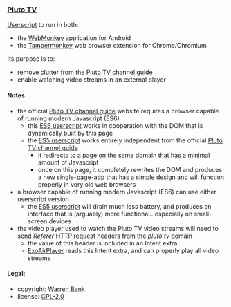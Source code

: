 ### [Pluto TV](https://github.com/warren-bank/crx-Pluto-TV/tree/webmonkey-userscript/es6)

[Userscript](https://github.com/warren-bank/crx-Pluto-TV/raw/webmonkey-userscript/es6/webmonkey-userscript/Pluto-TV.user.js) to run in both:
* the [WebMonkey](https://github.com/warren-bank/Android-WebMonkey) application for Android
* the [Tampermonkey](https://chrome.google.com/webstore/detail/tampermonkey/dhdgffkkebhmkfjojejmpbldmpobfkfo) web browser extension for Chrome/Chromium

Its purpose is to:
* remove clutter from the [Pluto TV channel guide](https://pluto.tv/live-tv/)
* enable watching video streams in an external player

#### Notes:

* the official [Pluto TV channel guide](https://pluto.tv/live-tv/) website requires a browser capable of running modern Javascript (ES6)
  - this [ES6 userscript](https://github.com/warren-bank/crx-Pluto-TV/raw/webmonkey-userscript/es6/webmonkey-userscript/Pluto-TV.user.js) works in cooperation with the DOM that is dynamically built by this page
  - the [ES5 userscript](https://github.com/warren-bank/crx-Pluto-TV/raw/webmonkey-userscript/es5/webmonkey-userscript/Pluto-TV.user.js) works entirely independent from the official [Pluto TV channel guide](https://pluto.tv/live-tv/)
    * it redirects to a page on the same domain that has a minimal amount of Javascript
    * once on this page, it completely rewrites the DOM and produces a new single-page-app that has a simple design and will function properly in very old web browsers
* a browser capable of running modern Javascript (ES6) can use either userscript version
  - the [ES5 userscript](https://github.com/warren-bank/crx-Pluto-TV/raw/webmonkey-userscript/es5/webmonkey-userscript/Pluto-TV.user.js) will drain much less battery, and produces an interface that is (arguably) more functional.. especially on small-screen devices
* the video player used to watch the Pluto TV video streams will need to send _Referer_ HTTP request headers from the _pluto.tv_ domain
  - the value of this header is included in an Intent extra
  - [ExoAirPlayer](https://github.com/warren-bank/Android-ExoPlayer-AirPlay-Receiver) reads this Intent extra, and can properly play all video streams

#### Legal:

* copyright: [Warren Bank](https://github.com/warren-bank)
* license: [GPL-2.0](https://www.gnu.org/licenses/old-licenses/gpl-2.0.txt)
